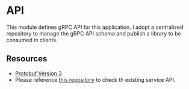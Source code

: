 # API
This module defines gRPC API for this application.
I adopt a centralized repository to manage the gRPC API schema and publish a library to be consumed in clients.

## Resources
- [Protobuf Version 3](https://developers.google.com/protocol-buffers/docs/proto3)
- Please reference [this repository](https://github.com/kamereo/serviceAPI/blob/master/proto/kamereo/) to check th existing service API.
